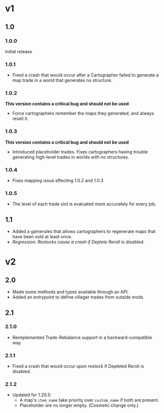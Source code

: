 # v1
## 1.0
### 1.0.0
Initial release
### 1.0.1
- Fixed a crash that would occur after a Cartographer failed to generate a map trade in a world that generates no structure.
### 1.0.2
**This version contains a critical bug and should not be used**
- Force cartographers remember the maps they generated, and always resell it.
### 1.0.3
**This version contains a critical bug and should not be used**
- Introduced placeholder trades. Fixes cartographers having trouble generating high-level trades in worlds with no structures.
### 1.0.4
- Fixes mapping issue affecting 1.0.2 and 1.0.3
### 1.0.5
- The level of each trade slot is evaluated more accurately for every job.

## 1.1
- Added a gamerules that allows cartographers to regenerate maps that have been sold at least once.
- _Regression: Restocks cause a crash if Deplete Reroll is disabled._

# v2
## 2.0
- Made some methods and types available through an API.
- Added an entrypoint to define villager trades from outside mods
## 2.1
### 2.1.0
- Reimplemented Trade-Rebalance support in a backward-compatible way
### 2.1.1
- Fixed a crash that would occur upon restock if Depleted Reroll is disabled.
### 2.1.2
- Updated for 1.20.5:
	- A map's `item_name` take priority over `custom_name` if both are present.
	- Placeholder are no longer empty. (Cosmetic change only.)
